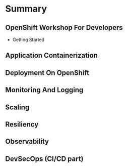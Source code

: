 # Summary​

## OpenShift Workshop For Developers

- Getting Started

## Application Containerization

## Deployment On OpenShift

## Monitoring And Logging

## Scaling

## Resiliency

## Observability

## DevSecOps (CI/CD part)
